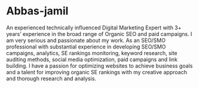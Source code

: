 # Abbas-jamil
An experienced technically influenced Digital Marketing Expert with 3+ years’ experience in the broad range of Organic SEO and paid campaigns. I am very serious and passionate about my work. As an SEO/SMO professional with substantial experience in developing SEO/SMO campaigns, analytics, SE rankings monitoring, keyword research, site auditing methods, social media optimization, paid campaigns and link building. I have a passion for optimizing websites to achieve business goals and a talent for improving organic SE rankings with my creative approach and thorough research and analysis.
